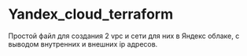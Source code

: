 # Yandex_cloud_terraform
Простой файл для создания 2 vpc и сети для них в Яндекс облаке, с выводом внутренних и внешних ip адресов.
